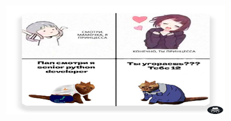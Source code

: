 <img src="https://github.com/k11sann/k11sann/blob/main/173997306415902144.png" width=900, height=250>

